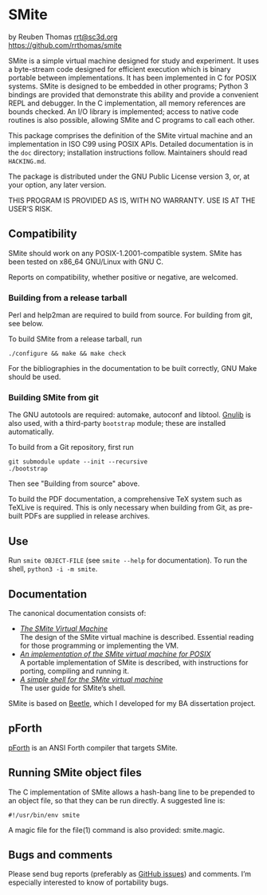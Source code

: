 # SMite

by Reuben Thomas <rrt@sc3d.org>  
https://github.com/rrthomas/smite  

SMite is a simple virtual machine designed for study and experiment. It uses
a byte-stream code designed for efficient execution which is binary portable
between implementations. It has been implemented in C for POSIX systems.
SMite is designed to be embedded in other programs; Python 3 bindings are
provided that demonstrate this ability and provide a convenient REPL and
debugger. In the C implementation, all memory references are bounds checked.
An I/O library is implemented; access to native code routines is also
possible, allowing SMite and C programs to call each other.

This package comprises the definition of the SMite virtual machine and an
implementation in ISO C99 using POSIX APIs. Detailed documentation is in the
`doc` directory; installation instructions follow. Maintainers should read
`HACKING.md`.

The package is distributed under the GNU Public License version 3, or,
at your option, any later version.

THIS PROGRAM IS PROVIDED AS IS, WITH NO WARRANTY. USE IS AT THE USER‘S
RISK.


## Compatibility

SMite should work on any POSIX-1.2001-compatible system. SMite has been
tested on x86_64 GNU/Linux with GNU C.

Reports on compatibility, whether positive or negative, are welcomed.


### Building from a release tarball

Perl and help2man are required to build from source. For building from git,
see below.

To build SMite from a release tarball, run

`./configure && make && make check`

For the bibliographies in the documentation to be built correctly, GNU Make
should be used.


### Building SMite from git

The GNU autotools are required: automake, autoconf and libtool.
[Gnulib](https://www.gnu.org/software/gnulib/) is also used, with a
third-party `bootstrap` module; these are installed automatically.

To build from a Git repository, first run

```
git submodule update --init --recursive
./bootstrap
```

Then see "Building from source" above.

To build the PDF documentation, a comprehensive TeX system such as TeXLive
is required. This is only necessary when building from Git, as pre-built
PDFs are supplied in release archives. 


## Use

Run `smite OBJECT-FILE` (see `smite --help` for documentation). To run the
shell, `python3 -i -m smite`.


## Documentation

The canonical documentation consists of:

* _[The SMite Virtual Machine](doc/smite.pdf)_  
The design of the SMite virtual machine is described. Essential reading
for those programming or implementing the VM.
* _[An implementation of the SMite virtual machine for POSIX](doc/csmite.pdf)_  
A portable implementation of SMite is described, with instructions for
porting, compiling and running it.
* _[A simple shell for the SMite virtual machine](doc/shell.pdf)_  
The user guide for SMite’s shell.

SMite is based on [Beetle](https://github.com/rrthomas/beetle), which I
developed for my BA dissertation project.


## pForth

[pForth](https://github.com/rrthomas/pforth) is an ANSI Forth compiler that
targets SMite.


## Running SMite object files

The C implementation of SMite allows a hash-bang line to be prepended to an object file, so that they can be run directly. A suggested line is:

```
#!/usr/bin/env smite
```

A magic file for the file(1) command is also provided: smite.magic.


## Bugs and comments

Please send bug reports (preferably as [GitHub issues](https://github.com/rrthomas/smite/issues))
and comments. I’m especially interested to know of portability bugs.
